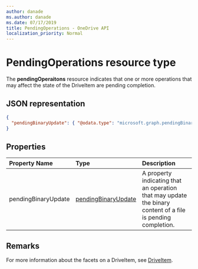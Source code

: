 ```yaml
---
author: danade
ms.author: danade
ms.date: 07/17/2019
title: PendingOperations - OneDrive API
localization_priority: Normal
---
```

# PendingOperations resource type

The **pendingOperaitons** resource indicates that one or more operations that may affect the state of the DriveItem are pending completion.

## JSON representation

<!-- { "blockType": "resource", "@odata.type": "microsoft.graph.pendingOperations" } -->
```json
{
  "pendingBinaryUpdate": { "@odata.type": "microsoft.graph.pendingBinaryUpdate" }
}
```

## Properties

| Property Name       | Type                    | Description                                                                                                 |
|:--------------------|:------------------------|:------------------------------------------------------------------------------------------------------------|
| pendingBinaryUpdate | [pendingBinaryUpdate][] | A property indicating that an operation that may update the binary content of a file is pending completion. |

## Remarks 

For more information about the facets on a DriveItem, see [DriveItem](driveitem.md).

[pendingBinaryUpdate]:pendingbinaryupdate.md

<!-- {
  "type": "#page.annotation",
  "description": "The pendingOperations resource indicates that an operation that may affect the state of the DriveItem is pending completion.",
  "keywords": "pendingoperations, pendingoperations, operation, pendingbinaryupdate",
  "section": "documentation",
  "tocPath": "Facets/PendingOperations"
} -->
